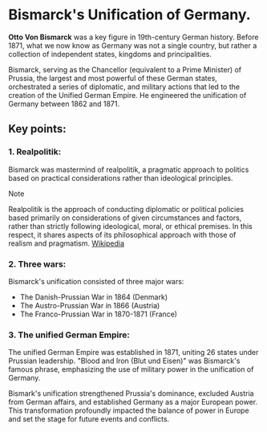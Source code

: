 # Bismarck's Unification of Germany.

**Otto Von Bismarck** was a key figure in 19th-century German history. Before 1871,
what we now know as Germany was not a single country, but rather a collection of
independent states, kingdoms and principalities.

Bismarck, serving as the Chancellor (equivalent to a Prime Minister) of Prussia,
the largest and most powerful of these German states, orchestrated a series of
diplomatic, and military actions that led to the creation of the Unified German
Empire. He engineered the unification of Germany between 1862 and 1871.

## Key points:

### 1. Realpolitik:

Bismarck was mastermind of realpolitik, a pragmatic approach to politics based on
practical considerations rather than ideological principles.

> [!NOTE]
> Realpolitik is the approach of conducting diplomatic or political policies based primarily
> on considerations of given circumstances and factors, rather than strictly following
> ideological, moral, or ethical premises. In this respect, it shares aspects of its
> philosophical approach with those of realism and pragmatism. [Wikipedia](https://en.wikipedia.org/wiki/Realpolitik)

### 2. Three wars:

Bismarck's unification consisted of three major wars:

- The Danish-Prussian War in 1864 (Denmark)
- The Austro-Prussian War in 1866 (Austria)
- The Franco-Prussian War in 1870-1871 (France)

### 3. The unified German Empire:

The unified German Empire was established in 1871, uniting 26 states under
Prussian leadership. "Blood and Iron (Blut und Eisen)" was Bismarck's famous phrase,
emphasizing the use of military power in the unification of Germany.

Bismark's unification strengthened Prussia's dominance, excluded Austria from
German affairs, and established Germany as a major European power. This transformation
profoundly impacted the balance of power in Europe and set the stage for future events
and conflicts.
